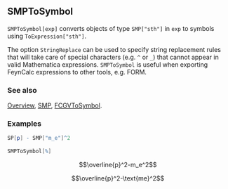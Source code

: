 ## SMPToSymbol

`SMPToSymbol[exp]` converts objects of type `SMP["sth"]` in `exp` to symbols using `ToExpression["sth"]`.

The option `StringReplace` can be used to specify string replacement rules that will take care of special characters (e.g. `^` or `_`) that cannot appear in valid Mathematica expressions. `SMPToSymbol` is useful when exporting FeynCalc expressions to other tools, e.g. FORM.

### See also

[Overview](Extra/FeynCalc.md), [SMP](SMP.md), [FCGVToSymbol](FCGVToSymbol.md).

### Examples

```mathematica
SP[p] - SMP["m_e"]^2 
 
SMPToSymbol[%]
```

$$\overline{p}^2-m_e^2$$

$$\overline{p}^2-\text{me}^2$$